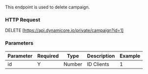 This endpoint is used to delete campaign.
### HTTP Request

DELETE [https://api.dynamicore.io/private/campaign?id=1]

### Parameters

| Parameter | Required | Type | Description | Example |
| --------- | --------- | --------- | --------- |--------- |
| id | Y | Number | ID Clients | 1 |